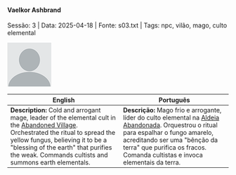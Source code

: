 
#### Vaelkor Ashbrand

Sessão: 3 | Data: 2025-04-18 | Fonte: s03.txt | Tags: npc, vilão, mago, culto elemental

![Vaelkor Ashbrand](docs/dm/npc/blank.png)

| English | Português |
|---------|-----------|
| **Description:** Cold and arrogant mage, leader of the elemental cult in the [Abandoned Village](aldeia_abandonada.md). Orchestrated the ritual to spread the yellow fungus, believing it to be a "blessing of the earth" that purifies the weak. Commands cultists and summons earth elementals. | **Descrição:** Mago frio e arrogante, líder do culto elemental na [Aldeia Abandonada](aldeia_abandonada.md). Orquestrou o ritual para espalhar o fungo amarelo, acreditando ser uma "bênção da terra" que purifica os fracos. Comanda cultistas e invoca elementais da terra. |



















